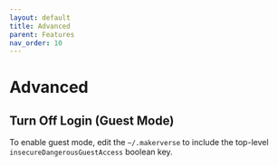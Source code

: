 ```yaml
---
layout: default
title: Advanced
parent: Features
nav_order: 10
---
```


# Advanced

## Turn Off Login (Guest Mode)

To enable guest mode, edit the `~/.makerverse` to include the top-level `insecureDangerousGuestAccess` boolean key.
